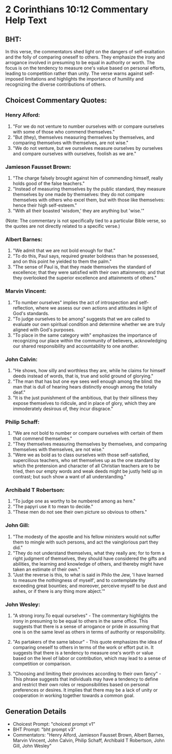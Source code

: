 # 2 Corinthians 10:12 Commentary Help Text

## BHT:
In this verse, the commentators shed light on the dangers of self-exaltation and the folly of comparing oneself to others. They emphasize the irony and arrogance involved in presuming to be equal in authority or worth. The focus is on the tendency to measure one's value based on personal efforts, leading to competition rather than unity. The verse warns against self-imposed limitations and highlights the importance of humility and recognizing the diverse contributions of others.

## Choicest Commentary Quotes:
### Henry Alford:
1. "For we do not venture to number ourselves with or compare ourselves with some of those who commend themselves."
2. "But (they), themselves measuring themselves by themselves, and comparing themselves with themselves, are not wise."
3. "We do not venture, but we ourselves measure ourselves by ourselves and compare ourselves with ourselves, foolish as we are."

### Jamieson Fausset Brown:
1. "The charge falsely brought against him of commending himself, really holds good of the false teachers."
2. "Instead of measuring themselves by the public standard, they measure themselves by one made by themselves: they do not compare themselves with others who excel them, but with those like themselves: hence their high self-esteem."
3. "With all their boasted 'wisdom,' they are anything but 'wise.'"

(Note: The commentary is not specifically tied to a particular Bible verse, so the quotes are not directly related to a specific verse.)

### Albert Barnes:
1. "We admit that we are not bold enough for that."
2. "To do this, Paul says, required greater boldness than he possessed, and on this point he yielded to them the palm."
3. "The sense of Paul is, that they made themselves the standard of excellence; that they were satisfied with their own attainments; and that they overlooked the superior excellence and attainments of others."

### Marvin Vincent:
1. "To number ourselves" implies the act of introspection and self-reflection, where we assess our own actions and attitudes in light of God's standards.
2. "To judge ourselves to be among" suggests that we are called to evaluate our own spiritual condition and determine whether we are truly aligned with God's purposes.
3. "To place in the same category with" emphasizes the importance of recognizing our place within the community of believers, acknowledging our shared responsibility and accountability to one another.

### John Calvin:
1. "He shows, how silly and worthless they are, while he claims for himself deeds instead of words, that is, true and solid ground of glorying."
2. "The man that has but one eye sees well enough among the blind: the man that is dull of hearing hears distinctly enough among the totally deaf."
3. "It is the just punishment of the ambitious, that by their silliness they expose themselves to ridicule, and in place of glory, which they are immoderately desirous of, they incur disgrace."

### Philip Schaff:
1. "We are not bold to number or compare ourselves with certain of them that commend themselves." 
2. "They themselves measuring themselves by themselves, and comparing themselves with themselves, are not wise." 
3. "Were we as bold as to class ourselves with those self-satisfied, supercilious teachers, who set themselves up as the one standard by which the pretension and character of all Christian teachers are to be tried, then our empty words and weak deeds might be justly held up in contrast; but such show a want of all understanding."

### Archibald T Robertson:
1. "To judge one as worthy to be numbered among as here."
2. "The papyri use it to mean to decide."
3. "These men do not see their own picture so obvious to others."

### John Gill:
1. "The modesty of the apostle and his fellow ministers would not suffer them to mingle with such persons, and act the vainglorious part they did."
2. "They do not understand themselves, what they really are; for to form a right judgment of themselves, they should have considered the gifts and abilities, the learning and knowledge of others, and thereby might have taken an estimate of their own."
3. "Just the reverse is this, to what is said in Philo the Jew, 'I have learned to measure the nothingness of myself', and to contemplate thy exceeding great bounties; and moreover, perceive myself to be dust and ashes, or if there is any thing more abject.'"

### John Wesley:
1. "A strong irony.To equal ourselves" - The commentary highlights the irony in presuming to be equal to others in the same office. This suggests that there is a sense of arrogance or pride in assuming that one is on the same level as others in terms of authority or responsibility.

2. "As partakers of the same labour" - This quote emphasizes the idea of comparing oneself to others in terms of the work or effort put in. It suggests that there is a tendency to measure one's worth or value based on the level of labor or contribution, which may lead to a sense of competition or comparison.

3. "Choosing and limiting their provinces according to their own fancy" - This phrase suggests that individuals may have a tendency to define and restrict their own roles or responsibilities based on personal preferences or desires. It implies that there may be a lack of unity or cooperation in working together towards a common goal.


## Generation Details
- Choicest Prompt: "choicest prompt v1"
- BHT Prompt: "bht prompt v3"
- Commentators: "Henry Alford, Jamieson Fausset Brown, Albert Barnes, Marvin Vincent, John Calvin, Philip Schaff, Archibald T Robertson, John Gill, John Wesley"
